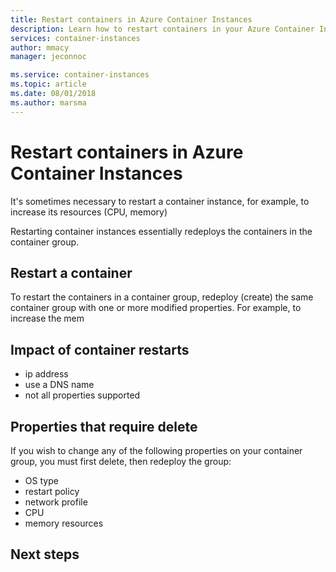 ```yaml
---
title: Restart containers in Azure Container Instances
description: Learn how to restart containers in your Azure Container Instances container groups.
services: container-instances
author: mmacy
manager: jeconnoc

ms.service: container-instances
ms.topic: article
ms.date: 08/01/2018
ms.author: marsma
---
```


# Restart containers in Azure Container Instances

It's sometimes necessary to restart a container instance, for example, to increase its resources (CPU, memory)

Restarting container instances essentially redeploys the containers in the container group.

## Restart a container

To restart the containers in a container group, redeploy (create) the same container group with one or more modified properties. For example, to increase the mem

## Impact of container restarts

* ip address
* use a DNS name
* not all properties supported

## Properties that require delete

If you wish to change any of the following properties on your container group, you must first delete, then redeploy the group:

* OS type
* restart policy
* network profile
* CPU
* memory resources

## Next steps

<!-- LINKS - External -->

<!-- LINKS - Internal -->
[az-container-create]: /cli/azure/container?view=azure-cli-latest#az_container_create
[az-container-logs]: /cli/azure/container?view=azure-cli-latest#az_container_logs
[az-container-show]: /cli/azure/container?view=azure-cli-latest#az_container_show
[azure-cli-install]: /cli/azure/install-azure-cli
